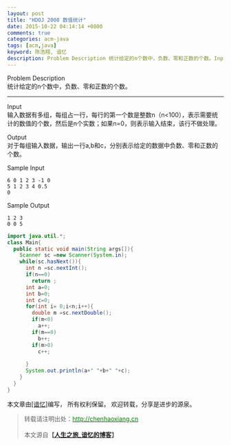 ```yaml
---
layout: post
title: "HDOJ 2008 数值统计"
date: 2015-10-22 04:14:14 +0800
comments: true
categories: acm-java
tags: [acm,java]
keyword: 陈浩翔, 谙忆
description: Problem Description 统计给定的n个数中，负数、零和正数的个数。Input 输入数据有多组，每组占一行，每行的第一个数是整数n（n<100），表示需要统计的数值的个数，然后是n个实数；如果n=0，则表示输入结束，该行不做处理。Output 对于每组输入数据，输出一行a,b和c，分别表示给定的数据中负数、零和正数的个数。Sample Input 6 0 1 2 3 -1 0 
---
```



Problem Description   
统计给定的n个数中，负数、零和正数的个数。 


<!-- more -->
----------
 
Input  
输入数据有多组，每组占一行，每行的第一个数是整数n（n<100），表示需要统计的数值的个数，然后是n个实数；如果n=0，则表示输入结束，该行不做处理。
 

Output  
对于每组输入数据，输出一行a,b和c，分别表示给定的数据中负数、零和正数的个数。
 

Sample Input
```
6 0 1 2 3 -1 0
5 1 2 3 4 0.5
0 
```

Sample Output
```
1 2 3
0 0 5
```
 

```java
import java.util.*;
class Main{
  public static void main(String args[]){
    Scanner sc =new Scanner(System.in);
    while(sc.hasNext()){
      int n =sc.nextInt();
      if(n==0)
        return ;
      int a=0;
      int b=0;
      int c=0;
      for(int i= 0;i<n;i++){
        double m =sc.nextDouble();
        if(m<0)
          a++;
        if(m==0)
          b++;
        if(m>0)
          c++;
       
      }
      System.out.println(a+" "+b+" "+c);
    }
  }
}
```

本文章由<a href="http://chenhaoxiang.cn/">[谙忆]</a>编写， 所有权利保留。 
欢迎转载，分享是进步的源泉。
<blockquote cite='陈浩翔'>
<p background-color='#D3D3D3'>转载请注明出处：<a href='http://chenhaoxiang.cn'><font color="green">http://chenhaoxiang.cn</font></a><br><br>
本文源自<strong>【<a href='http://chenhaoxiang.cn' target='_blank'>人生之旅_谙忆的博客</a>】</strong></p>
</blockquote>
